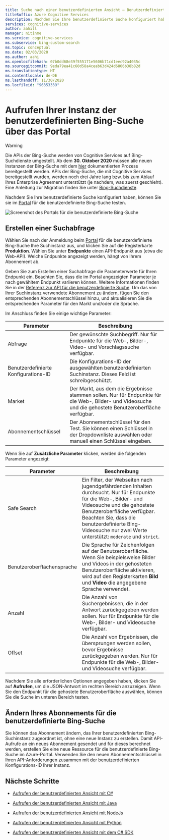 ```yaml
---
title: Suche nach einer benutzerdefinierten Ansicht – Benutzerdefinierte Bing-Suche
titleSuffix: Azure Cognitive Services
description: Nachdem Sie Ihre benutzerdefinierte Suche konfiguriert haben, können Sie sie im Portal für die benutzerdefinierte Bing-Suche testen.
services: cognitive-services
author: aahill
manager: nitinme
ms.service: cognitive-services
ms.subservice: bing-custom-search
ms.topic: conceptual
ms.date: 02/03/2020
ms.author: aahi
ms.openlocfilehash: 07b0dd68e39f555171e5606b71cd1eec92a4035c
ms.sourcegitcommit: 9eda79ea41c60d58a4ceab63d424d6866b38b82d
ms.translationtype: HT
ms.contentlocale: de-DE
ms.lasthandoff: 11/30/2020
ms.locfileid: "96353339"
---
```

# <a name="call-your-bing-custom-search-instance-from-the-portal"></a>Aufrufen Ihrer Instanz der benutzerdefinierten Bing-Suche über das Portal

> [!WARNING]
> Die APIs der Bing-Suche werden von Cognitive Services auf Bing-Suchdienste umgestellt. Ab dem **30. Oktober 2020** müssen alle neuen Instanzen der Bing-Suche mit dem [hier](/bing/search-apis/bing-web-search/create-bing-search-service-resource) dokumentierten Prozess bereitgestellt werden.
> APIs der Bing-Suche, die mit Cognitive Services bereitgestellt wurden, werden noch drei Jahre lang bzw. bis zum Ablauf Ihres Enterprise Agreement unterstützt (je nachdem, was zuerst geschieht).
> Eine Anleitung zur Migration finden Sie unter [Bing-Suchdienste](/bing/search-apis/bing-web-search/create-bing-search-service-resource).

Nachdem Sie Ihre benutzerdefinierte Suche konfiguriert haben, können Sie sie im [Portal](https://customsearch.ai) für die benutzerdefinierte Bing-Suche testen. 

![Screenshot des Portals für die benutzerdefinierte Bing-Suche](media/portal-search-screen.png)
## <a name="create-a-search-query"></a>Erstellen einer Suchabfrage 

Wählen Sie nach der Anmeldung beim [Portal](https://customsearch.ai) für die benutzerdefinierte Bing-Suche Ihre Suchinstanz aus, und klicken Sie auf die Registerkarte **Produktion**. Wählen Sie unter **Endpunkte** einen API-Endpunkt aus (etwa die Web-API). Welche Endpunkte angezeigt werden, hängt von Ihrem Abonnement ab.

Geben Sie zum Erstellen einer Suchabfrage die Parameterwerte für Ihren Endpunkt ein. Beachten Sie, dass die im Portal angezeigten Parameter je nach gewähltem Endpunkt variieren können. Weitere Informationen finden Sie in der [Referenz zur API für die benutzerdefinierte Suche](/rest/api/cognitiveservices-bingsearch/bing-custom-search-api-v7-reference#query-parameters). Um das von Ihrer Suchinstanz verwendete Abonnement zu ändern, fügen Sie den entsprechenden Abonnementschlüssel hinzu, und aktualisieren Sie die entsprechenden Parameter für den Markt und/oder die Sprache.

Im Anschluss finden Sie einige wichtige Parameter:


|Parameter  |Beschreibung  |
|---------|---------|
|Abfrage     | Der gewünschte Suchbegriff. Nur für Endpunkte für die Web-, Bilder-, Video- und Vorschlagssuche verfügbar. |
|Benutzerdefinierte Konfigurations-ID | Die Konfigurations-ID der ausgewählten benutzerdefinierten Suchinstanz. Dieses Feld ist schreibgeschützt. |
|Market     | Der Markt, aus dem die Ergebnisse stammen sollen. Nur für Endpunkte für die Web-, Bilder- und Videosuche und die gehostete Benutzeroberfläche verfügbar.        |
|Abonnementschlüssel | Der Abonnementschlüssel für den Test. Sie können einen Schlüssel in der Dropdownliste auswählen oder manuell einen Schlüssel eingeben.          |

Wenn Sie auf **Zusätzliche Parameter** klicken, werden die folgenden Parameter angezeigt:  

|Parameter  |Beschreibung  |
|---------|---------|
|Safe Search     | Ein Filter, der Webseiten nach jugendgefährdenden Inhalten durchsucht. Nur für Endpunkte für die Web-, Bilder- und Videosuche und die gehostete Benutzeroberfläche verfügbar. Beachten Sie, dass die benutzerdefinierte Bing-Videosuche nur zwei Werte unterstützt: `moderate` und `strict`.        |
|Benutzeroberflächensprache    | Die Sprache für Zeichenfolgen auf der Benutzeroberfläche. Wenn Sie beispielsweise Bilder und Videos in der gehosteten Benutzeroberfläche aktivieren, wird auf den Registerkarten **Bild** und **Video** die angegebene Sprache verwendet.        |
|Anzahl     | Die Anzahl von Suchergebnissen, die in der Antwort zurückgegeben werden sollen. Nur für Endpunkte für die Web-, Bilder- und Videosuche verfügbar.         |
|Offset    | Die Anzahl von Ergebnissen, die übersprungen werden sollen, bevor Ergebnisse zurückgegeben werden. Nur für Endpunkte für die Web-, Bilder- und Videosuche verfügbar.        |
    
Nachdem Sie alle erforderlichen Optionen angegeben haben, klicken Sie auf **Aufrufen**, um die JSON-Antwort im rechten Bereich anzuzeigen. Wenn Sie den Endpunkt für die gehostete Benutzeroberfläche auswählen, können Sie die Suche im unteren Bereich testen.

## <a name="change-your-bing-custom-search-subscription"></a>Ändern Ihres Abonnements für die benutzerdefinierte Bing-Suche

Sie können das Abonnement ändern, das Ihrer benutzerdefinierten Bing-Suchinstanz zugeordnet ist, ohne eine neue Instanz zu erstellen. Damit API-Aufrufe an ein neues Abonnement gesendet und für dieses berechnet werden, erstellen Sie eine neue Ressource für die benutzerdefinierte Bing-Suche im Azure-Portal. Verwenden Sie den neuen Abonnementschlüssel in Ihren API-Anforderungen zusammen mit der benutzerdefinierten Konfigurations-ID Ihrer Instanz.

## <a name="next-steps"></a>Nächste Schritte

- [Aufrufen der benutzerdefinierten Ansicht mit C#](./call-endpoint-csharp.md)
- [Aufrufen der benutzerdefinierten Ansicht mit Java](./call-endpoint-java.md)
- [Aufrufen der benutzerdefinierten Ansicht mit NodeJs](./call-endpoint-nodejs.md)
- [Aufrufen der benutzerdefinierten Ansicht mit Python](./call-endpoint-python.md)

- [Aufrufen der benutzerdefinierten Ansicht mit dem C# SDK](./quickstarts/client-libraries.md?pivots=programming-language-csharp%253fpivots%253dprogramming-language-csharp)